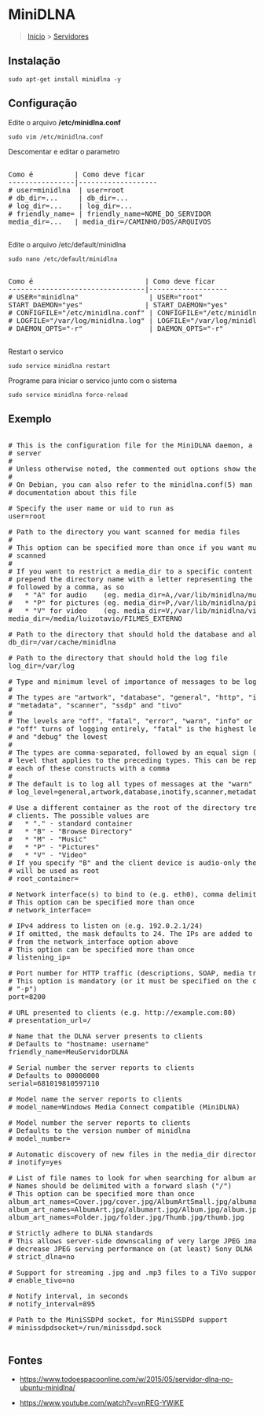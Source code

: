 MiniDLNA
=================================

> [Início](index.md) > [Servidores](index.md#Servidores)

Instalação
-----------------------------

`sudo apt-get install minidlna -y`

Configuração
-----------------------------

Edite o arquivo **/etc/minidlna.conf**

`sudo vim /etc/minidlna.conf`

Descomentar e editar o parametro

<pre>

Como é          | Como deve ficar
----------------|-------------------
# user=minidlna  | user=root
# db_dir=...     | db_dir=...
# log_dir=...    | log_dir=...
# friendly_name= | friendly_name=NOME_DO_SERVIDOR
media_dir=...   | media_dir=/CAMINHO/DOS/ARQUIVOS

</pre>

Edite o arquivo /etc/default/minidlna

`sudo nano /etc/default/minidlna`

<pre>

Como é                           | Como deve ficar
---------------------------------|-------------------
# USER="minidlna"                 | USER="root"
START_DAEMON="yes"               | START_DAEMON="yes"
# CONFIGFILE="/etc/minidlna.conf" | CONFIGFILE="/etc/minidlna.conf"
# LOGFILE="/var/log/minidlna.log" | LOGFILE="/var/log/minidlna.log"
# DAEMON_OPTS="-r"                | DAEMON_OPTS="-r"

</pre>

Restart o servico

`sudo service minidlna restart`

Programe para iniciar o servico junto com o sistema

`sudo service minidlna force-reload`

Exemplo
-----------------------------

<pre>

# This is the configuration file for the MiniDLNA daemon, a DLNA/UPnP-AV media
# server
#
# Unless otherwise noted, the commented out options show their default value
#
# On Debian, you can also refer to the minidlna.conf(5) man page for
# documentation about this file

# Specify the user name or uid to run as
user=root

# Path to the directory you want scanned for media files
#
# This option can be specified more than once if you want multiple directories
# scanned
#
# If you want to restrict a media_dir to a specific content type, you can
# prepend the directory name with a letter representing the type (A, P or V)
# followed by a comma, as so
#   * "A" for audio    (eg. media_dir=A,/var/lib/minidlna/music)
#   * "P" for pictures (eg. media_dir=P,/var/lib/minidlna/pictures)
#   * "V" for video    (eg. media_dir=V,/var/lib/minidlna/videos)
media_dir=/media/luizotavio/FILMES_EXTERNO

# Path to the directory that should hold the database and album art cache
db_dir=/var/cache/minidlna

# Path to the directory that should hold the log file
log_dir=/var/log

# Type and minimum level of importance of messages to be logged
#
# The types are "artwork", "database", "general", "http", "inotify"
# "metadata", "scanner", "ssdp" and "tivo"
#
# The levels are "off", "fatal", "error", "warn", "info" or "debug"
# "off" turns of logging entirely, "fatal" is the highest level of importance
# and "debug" the lowest
#
# The types are comma-separated, followed by an equal sign ("="), followed by a
# level that applies to the preceding types. This can be repeated, separating
# each of these constructs with a comma
#
# The default is to log all types of messages at the "warn" level
# log_level=general,artwork,database,inotify,scanner,metadata,http,ssdp,tivo=warn

# Use a different container as the root of the directory tree presented to
# clients. The possible values are
#   * "." - standard container
#   * "B" - "Browse Directory"
#   * "M" - "Music"
#   * "P" - "Pictures"
#   * "V" - "Video"
# If you specify "B" and the client device is audio-only then "Music/Folders"
# will be used as root
# root_container=

# Network interface(s) to bind to (e.g. eth0), comma delimited
# This option can be specified more than once
# network_interface=

# IPv4 address to listen on (e.g. 192.0.2.1/24)
# If omitted, the mask defaults to 24. The IPs are added to those determined
# from the network_interface option above
# This option can be specified more than once
# listening_ip=

# Port number for HTTP traffic (descriptions, SOAP, media transfer)
# This option is mandatory (or it must be specified on the command-line using
# "-p")
port=8200

# URL presented to clients (e.g. http://example.com:80)
# presentation_url=/

# Name that the DLNA server presents to clients
# Defaults to "hostname: username"
friendly_name=MeuServidorDLNA

# Serial number the server reports to clients
# Defaults to 00000000
serial=681019810597110

# Model name the server reports to clients
# model_name=Windows Media Connect compatible (MiniDLNA)

# Model number the server reports to clients
# Defaults to the version number of minidlna
# model_number=

# Automatic discovery of new files in the media_dir directory
# inotify=yes

# List of file names to look for when searching for album art
# Names should be delimited with a forward slash ("/")
# This option can be specified more than once
album_art_names=Cover.jpg/cover.jpg/AlbumArtSmall.jpg/albumartsmall.jpg
album_art_names=AlbumArt.jpg/albumart.jpg/Album.jpg/album.jpg
album_art_names=Folder.jpg/folder.jpg/Thumb.jpg/thumb.jpg

# Strictly adhere to DLNA standards
# This allows server-side downscaling of very large JPEG images, which may
# decrease JPEG serving performance on (at least) Sony DLNA products
# strict_dlna=no

# Support for streaming .jpg and .mp3 files to a TiVo supporting HMO
# enable_tivo=no

# Notify interval, in seconds
# notify_interval=895

# Path to the MiniSSDPd socket, for MiniSSDPd support
# minissdpdsocket=/run/minissdpd.sock

</pre>

Fontes
-----------------------------

* <https://www.todoespacoonline.com/w/2015/05/servidor-dlna-no-ubuntu-minidlna/>

* <https://www.youtube.com/watch?v=vnREG-YWiKE>
